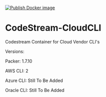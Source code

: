 [![Publish Docker image](https://github.com/techlotse/codestream-cloudcli/actions/workflows/docker-publish.yml/badge.svg)](https://github.com/techlotse/codestream-cloudcli/actions/workflows/docker-publish.yml)
# CodeStream-CloudCLI

Codestream Container for Cloud Vendor CLI's


Versions:

  Packer: 1.7.10

  AWS CLI: 2

  Azure CLI: Still To Be Added

  Oracle CLI: Still To Be Added
